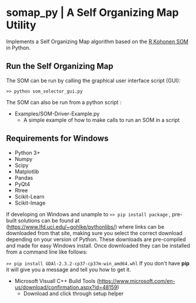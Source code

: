 # somap_py | A Self Organizing Map Utility
Implements a Self Organizing Map algorithm based on the [R Kohonen SOM](https://cran.r-project.org/web/packages/kohonen/kohonen.pdf)
in Python. 


## Run the Self Organizing Map
The SOM can be run by calling the graphical user interface script (GUI):

`>> python som_selector_gui.py`

The SOM can also be run from a python script :

* Examples/SOM-Driver-Example.py
    * A simple example of how to make calls to run an SOM in a script


## Requirements for Windows
* Python 3+
* Numpy 
* Scipy 
* Matplotlib 
* Pandas 
* PyQt4
* Rtree 
* Scikit-Learn 
* Scikit-Image

If developing on Windows and unample to `>> pip install package` , pre-built solutions can be 
found at (https://www.lfd.uci.edu/~gohlke/pythonlibs/) where links can 
be downloaded from that site, making sure you select the correct download 
depending on your version of Python. These downloads are pre-compiled and 
made for easy Windows install. Once downloaded they can be installed from a 
command line like follows:

`>> pip install GDAl-2.3.2-cp37-cp37m-win_amd64.whl`
If you don't have __pip__ it will give you a message and tell you how to get it.

* Microsoft Visuall C++ Build Tools (https://www.microsoft.com/en-us/download/confirmation.aspx?id=48159)
    * Download and click through setup helper

